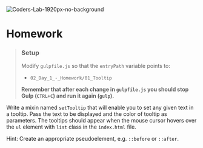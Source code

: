 ![Coders-Lab-1920px-no-background](https://user-images.githubusercontent.com/30623667/104709394-2cabee80-571f-11eb-9518-ea6a794e558e.png)


# Homework

> ### Setup
> Modify `gulpfile.js` so that the `entryPath` variable points to:
> -  `02_Day_1_-_Homework/01_Tooltip`
>
> **Remember that after each change in `gulpfile.js` you should stop Gulp (`CTRL+C`) and run it again (`gulp`).**

Write a mixin named `setTooltip` that will enable you to set any given text in a tooltip. Pass the text to be displayed and the color of tooltip as parameters. The tooltips should appear when the mouse cursor hovers over the `ul` element with `list` class in the `index.html` file.

Hint: Create an appropriate pseudoelement, e.g. `::before` or `::after`.
